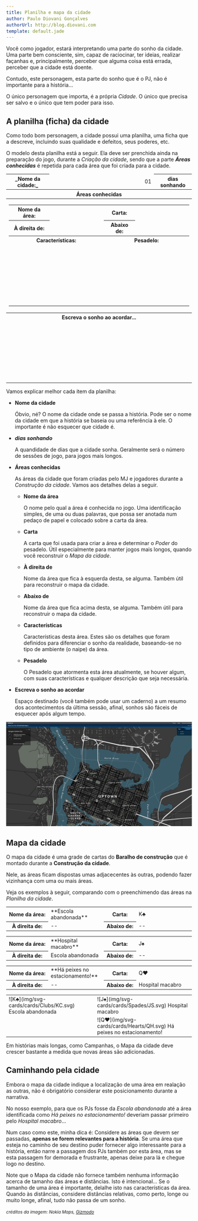 ```yaml
---
title: Planilha e mapa da cidade
author: Paulo Diovani Gonçalves
authorUrl: http://blog.diovani.com
template: default.jade
---
```


Você como jogador, estará interpretando uma parte do sonho da cidade. Uma parte bem consciente, sim, capaz de raciocinar, ter ideias, realizar façanhas e, principalmente, perceber que alguma coisa está errada, perceber que a cidade está doente.

Contudo, este personagem, esta parte do sonho que é o PJ, não é importante para a história...

O único personagem que importa, é a própria _Cidade_. O único que precisa ser salvo e o único que tem poder para isso.

## A planilha (ficha) da cidade

Como todo bom personagem, a cidade possui uma planilha, uma ficha que a descreve, incluindo suas qualidade e defeitos, seus poderes, etc.

O modelo desta planilha está a seguir. Ela deve ser prenchida ainda na preparação do jogo, durante a _Criação da cidade_, sendo que a parte **_Áreas conhecidas_** é repetida para cada área que foi criada para a cidade.

<table class="table table-bordered">
    <thead>
        <tr>
            <th class="text-right">_Nome da cidade:_</th>
            <td width="50%"></td>
            <td class="text-right">01</td>
            <th class="text-left">dias sonhando</th>
        </tr>
        <tr>
            <th colspan="4">Áreas conhecidas</th>
        </tr>
    </thead>
    <tbody>
        <tr>
            <td colspan="4">
                <table class="table table-bordered">
                    <tr>
                        <th class="text-right">Nome da área:</th>
                        <td width="30%"></td>
                        <th class="text-right">Carta:</th>
                        <td width="30%"></td>
                    </tr>
                    <tr>
                        <th class="text-right">À direita de:</th>
                        <td width="30%"></td>
                        <th class="text-right">Abaixo de:</th>
                        <td width="30%"></td>
                    </tr>
                    <tr>
                        <th colspan="2">Características:</th>
                        <th colspan="2">Pesadelo:</th>
                    </tr>
                    <tr>
                        <td colspan="2" height="160"></td>
                        <td colspan="2" height="160"></td>
                    </tr>
                </table>
            </td>
        </tr>
        <tr>
            <th colspan="4">Escreva o sonho ao acordar...</th>
        </tr>
        <tr>
            <td colspan="4" height="160"></td>
        </tr>
    </tbody>
</table>

Vamos explicar melhor cada item da planilha:

* **Nome da cidade**

    Óbvio, né? O nome da cidade onde se passa a história. Pode ser o nome da cidade em que a história se baseia ou uma referência à ele. O importante é não esquecer que cidade é.

* **_dias sonhando_**

    A quandidade de dias que a cidade sonha. Geralmente será o número de sessões de jogo, para jogos mais longos.

* **Áreas conhecidas**

    As áreas da cidade que foram criadas pelo MJ e jogadores durante a _Construção da cidade_. Vamos aos detalhes delas a seguir.

    * **Nome da área**

        O nome pelo qual a área é conhecida no jogo. Uma identificação simples, de uma ou duas palavras, que possa ser anotada num pedaço de papel e colocado sobre a carta da área.

    * **Carta**

        A carta que foi usada para criar a área e determinar o _Poder_ do pesadelo. Útil especialmente para manter jogos mais longos, quando você reconstruir o _Mapa da cidade_.

    * **À direita de**

        Nome da área que fica à esquerda desta, se alguma. Também útil para reconstruir o mapa da cidade.

    * **Abaixo de**

        Nome da área que fica acima desta, se alguma. Também útil para reconstruir o mapa da cidade.

    * **Características**

        Características desta área. Estes são os detalhes que foram definidos para diferenciar o sonho da realidade, baseando-se no tipo de ambiente (o naipe) da área.

    * **Pesadelo**

        O Pesadelo que atormenta esta área atualmente, se houver algum, com suas características e qualquer descrição que seja necessária.

* **Escreva o sonho ao acordar**

    Espaço destinado (você também pode usar um caderno) a um resumo dos acontecimentos da última sessão, afinal, sonhos são fáceis de esquecer após algum tempo.

<img class="img-responsive img-circle" src="img/gotham.png" alt="gotham">

## Mapa da cidade

O mapa da cidade é uma grade de cartas do **Baralho de construção** que é montado durante a **Construção da cidade**.

Nele, as áreas ficam dispostas umas adjacecentes às outras, podendo fazer vizinhança com uma ou mais áreas.

Veja os exemplos à seguir, comparando com o preenchimendo das áreas na  _Planilha da cidade_.

<!-- primeira carta: K♣ -->
<table class="table table-bordered">
    <tr>
        <th class="text-right">Nome da área:</th>
        <td width="30%">**Escola abandonada**</td>
        <th class="text-right">Carta:</th>
        <td width="30%">K♣</td>
    </tr>
    <tr>
        <th class="text-right">À direita de:</th>
        <td width="30%">--</td>
        <th class="text-right">Abaixo de:</th>
        <td width="30%">--</td>
    </tr>
</table>
<!-- segunda carta: J♠ -->
<table class="table table-bordered">
    <tr>
        <th class="text-right">Nome da área:</th>
        <td width="30%">**Hospital macabro**</td>
        <th class="text-right">Carta:</th>
        <td width="30%">J♠</td>
    </tr>
    <tr>
        <th class="text-right">À direita de:</th>
        <td width="30%">Escola abandonada</td>
        <th class="text-right">Abaixo de:</th>
        <td width="30%">--</td>
    </tr>
</table>
<!-- terceira carta: Q♥ -->
<table class="table table-bordered">
    <tr>
        <th class="text-right">Nome da área:</th>
        <td width="30%">**Há peixes no estacionamento!**</td>
        <th class="text-right">Carta:</th>
        <td width="30%">Q♥</td>
    </tr>
    <tr>
        <th class="text-right">À direita de:</th>
        <td width="30%">--</td>
        <th class="text-right">Abaixo de:</th>
        <td width="30%">Hospital macabro</td>
    </tr>
</table>

<!-- mapa de cartas -->
<table class="table-bordered citymap">
    <tr>
        <td>
            <div>
                ![K♣](img/svg-cards/cards/Clubs/KC.svg)
                <span class="label label-default">Escola abandonada</span>
            </div>
        </td>
        <td>
            <div>
                ![J♠](img/svg-cards/cards/Spades/JS.svg)
                <span class="label label-default">Hospital macabro</span>
            </div>
        </td>
    </tr>
    <tr>
        <td></td>
        <td>
            <div>
                ![Q♥](img/svg-cards/cards/Hearts/QH.svg)
                <span class="label label-default">Há peixes no estacionamento!</span>
            </div>
        </td>
    </tr>
</table>

Em histórias mais longas, como Campanhas, o Mapa da cidade deve crescer bastante a medida que novas áreas são adicionadas.

## Caminhando pela cidade

Embora o mapa da cidade indique a localização de uma área em realação as outras, não é obrigatório considerar este posicionamento durante a narrativa.

No nosso exemplo, para que os PJs fosse da _Escola abandonada_ até a área identificada como _Há peixes no estacionamento!_ deveriam passar primeiro pelo _Hospital macabro_...

Num caso como este, minha dica é: Considere as áreas que devem ser passadas, **apenas se forem relevantes para a história**. Se uma área que esteja no caminho de seu destino puder fornecer algo interessante para a história, então narre a passagem dos PJs também por esta área, mas se esta passagem for demorada e frustrante, apenas deixe para lá e chegue logo no destino.

Note que o Mapa da cidade não fornece também nenhuma informação acerca de tamanho das áreas e distâncias. Isto é intencional... Se o tamanho de uma área é importante, delalhe isto nas características da área. Quando às distâncias, considere distâncias relativas, como perto, longe ou muito longe, afinal, tudo não passa de um sonho.

<small>_créditos da imagem: Nokia Maps, [Gizmodo](http://www.gizmodo.in/software/All-of-Gotham-City-in-3D-Or-Traditional-Online-Map-Form/articleshow/19170060.cms)_</small>

